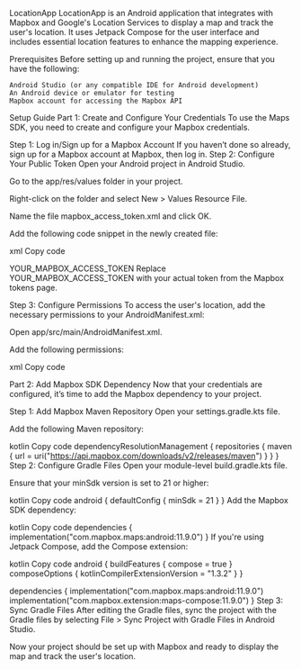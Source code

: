 LocationApp
LocationApp is an Android application that integrates with Mapbox and Google's Location Services to display a map and track the user's location. It uses Jetpack Compose for the user interface and includes essential location features to enhance the mapping experience.

Prerequisites
Before setting up and running the project, ensure that you have the following:

    Android Studio (or any compatible IDE for Android development)
    An Android device or emulator for testing
    Mapbox account for accessing the Mapbox API
    
Setup Guide
Part 1: Create and Configure Your Credentials
To use the Maps SDK, you need to create and configure your Mapbox credentials.

Step 1: Log in/Sign up for a Mapbox Account
If you haven’t done so already, sign up for a Mapbox account at Mapbox, then log in.
Step 2: Configure Your Public Token
Open your Android project in Android Studio.

Go to the app/res/values folder in your project.

Right-click on the folder and select New > Values Resource File.

Name the file mapbox_access_token.xml and click OK.

Add the following code snippet in the newly created file:

xml
Copy code
<?xml version="1.0" encoding="utf-8"?>
<resources xmlns:tools="http://schemas.android.com/tools">
    <string name="mapbox_access_token" translatable="false" tools:ignore="UnusedResources">YOUR_MAPBOX_ACCESS_TOKEN</string>
</resources>
Replace YOUR_MAPBOX_ACCESS_TOKEN with your actual token from the Mapbox tokens page.

Step 3: Configure Permissions
To access the user's location, add the necessary permissions to your AndroidManifest.xml:

Open app/src/main/AndroidManifest.xml.

Add the following permissions:

xml
Copy code
<!-- Access to user's general location -->
<uses-permission android:name="android.permission.ACCESS_COARSE_LOCATION" />
<!-- Access to precise location (if needed) -->
<uses-permission android:name="android.permission.ACCESS_FINE_LOCATION"/>
Part 2: Add Mapbox SDK Dependency
Now that your credentials are configured, it’s time to add the Mapbox dependency to your project.

Step 1: Add Mapbox Maven Repository
Open your settings.gradle.kts file.

Add the following Maven repository:

kotlin
Copy code
dependencyResolutionManagement {
    repositories {
        maven {
            url = uri("https://api.mapbox.com/downloads/v2/releases/maven")
        }
    }
}
Step 2: Configure Gradle Files
Open your module-level build.gradle.kts file.

Ensure that your minSdk version is set to 21 or higher:

kotlin
Copy code
android {
    defaultConfig {
        minSdk = 21
    }
}
Add the Mapbox SDK dependency:

kotlin
Copy code
dependencies {
    implementation("com.mapbox.maps:android:11.9.0")
}
If you're using Jetpack Compose, add the Compose extension:

kotlin
Copy code
android {
    buildFeatures {
        compose = true
    }
    composeOptions {
        kotlinCompilerExtensionVersion = "1.3.2"
    }
}

dependencies {
    implementation("com.mapbox.maps:android:11.9.0")
    implementation("com.mapbox.extension:maps-compose:11.9.0")
}
Step 3: Sync Gradle Files
After editing the Gradle files, sync the project with the Gradle files by selecting File > Sync Project with Gradle Files in Android Studio.

Now your project should be set up with Mapbox and ready to display the map and track the user's location.
